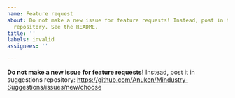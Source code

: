 ```yaml
---
name: Feature request
about: Do not make a new issue for feature requests! Instead, post in the suggestions
  repository. See the README.
title: ''
labels: invalid
assignees: ''

---
```


**Do not make a new issue for feature requests!** Instead, post it in suggestions repository: https://github.com/Anuken/Mindustry-Suggestions/issues/new/choose
